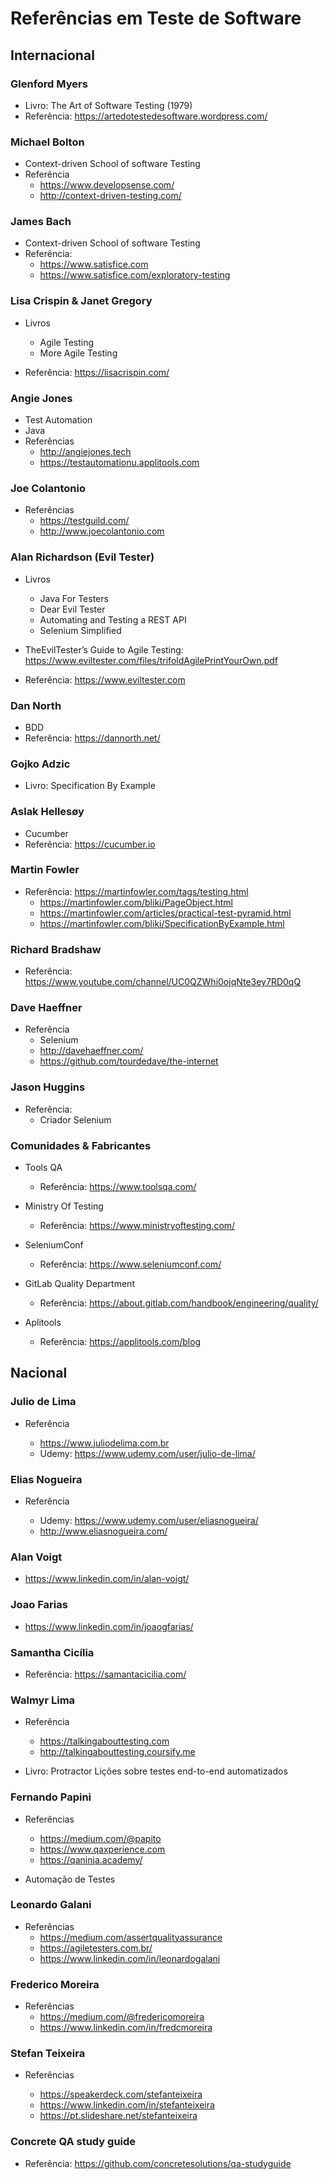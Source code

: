 # Referências em Teste de Software

## Internacional

### Glenford Myers

- Livro: The Art of Software Testing (1979)
- Referência: <https://artedotestedesoftware.wordpress.com/>

### Michael Bolton

- Context-driven School of software Testing
- Referência
  - <https://www.developsense.com/>
  - <http://context-driven-testing.com/>

### James Bach

- Context-driven School of software Testing
- Referência:
  - <https://www.satisfice.com>
  - <https://www.satisfice.com/exploratory-testing>

### Lisa Crispin & Janet Gregory

- Livros
  - Agile Testing
  - More Agile Testing

- Referência: <https://lisacrispin.com/>

### Angie Jones

- Test Automation
- Java
- Referências
  - <http://angiejones.tech>
  - <https://testautomationu.applitools.com>

### Joe Colantonio

- Referências
  - <https://testguild.com/>
  - <http://www.joecolantonio.com>

### Alan Richardson (Evil Tester)

- Livros
  - Java For Testers
  - Dear Evil Tester
  - Automating and Testing a REST API
  - Selenium Simplified

- TheEvilTester’s Guide to Agile Testing: <https://www.eviltester.com/files/trifoldAgilePrintYourOwn.pdf>
- Referência: <https://www.eviltester.com>

### Dan North

- BDD
- Referência: <https://dannorth.net/>

### Gojko Adzic

- Livro: Specification By Example

### Aslak Hellesøy

- Cucumber
- Referência: <https://cucumber.io>

### Martin Fowler

- Referência: <https://martinfowler.com/tags/testing.html>
  - <https://martinfowler.com/bliki/PageObject.html>
  - <https://martinfowler.com/articles/practical-test-pyramid.html>
  - <https://martinfowler.com/bliki/SpecificationByExample.html>

### Richard Bradshaw

- Referência: <https://www.youtube.com/channel/UC0QZWhi0ojqNte3ey7RD0qQ>

### Dave Haeffner

- Referência
  - Selenium
  - <http://davehaeffner.com/>
  - <https://github.com/tourdedave/the-internet>

### Jason Huggins

- Referência:
  - Criador Selenium

### Comunidades & Fabricantes

- Tools QA

  - Referência: <https://www.toolsqa.com/>

- Ministry Of Testing

  - Referência: <https://www.ministryoftesting.com/>

- SeleniumConf

  - Referência: <https://www.seleniumconf.com/>

- GitLab Quality Department

  - Referência: <https://about.gitlab.com/handbook/engineering/quality/>

- Aplitools

  - Referência: <https://applitools.com/blog>

## Nacional

### Julio de Lima

- Referência

  - <https://www.juliodelima.com.br>
  - Udemy: <https://www.udemy.com/user/julio-de-lima/>

### Elias Nogueira

- Referência

  - Udemy: <https://www.udemy.com/user/eliasnogueira/>
  - <http://www.eliasnogueira.com/>

### Alan Voigt
  - <https://www.linkedin.com/in/alan-voigt/>

### Joao Farias
  - <https://www.linkedin.com/in/joaogfarias/>

### Samantha Cicília

- Referência: <https://samantacicilia.com/>

### Walmyr Lima

- Referência

  - <https://talkingabouttesting.com>
  - <http://talkingabouttesting.coursify.me>

- Livro: Protractor Lições sobre testes end-to-end automatizados

### Fernando Papini

- Referências

  - <https://medium.com/@papito>
  - <https://www.qaxperience.com>  
  - <https://qaninja.academy/>

- Automação de Testes

### Leonardo Galani

- Referências
  - <https://medium.com/assertqualityassurance>
  - <https://agiletesters.com.br/>
  - <https://www.linkedin.com/in/leonardogalani>

### Frederico Moreira

- Referências
  - <https://medium.com/@fredericomoreira>
  - <https://www.linkedin.com/in/fredcmoreira>

### Stefan Teixeira

- Referências

  - <https://speakerdeck.com/stefanteixeira>
  - <https://www.linkedin.com/in/stefanteixeira>
  - <https://pt.slideshare.net/stefanteixeira>

### Concrete QA study guide

- Referência: <https://github.com/concretesolutions/qa-studyguide>

